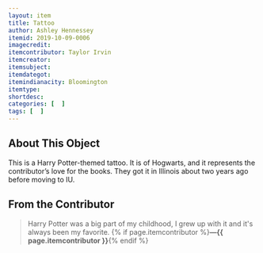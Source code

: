 ```yaml
---
layout: item
title: Tattoo
author: Ashley Hennessey
itemid: 2019-10-09-0006
imagecredit: 
itemcontributor: Taylor Irvin
itemcreator: 
itemsubject: 
itemdategot: 
itemindianacity: Bloomington
itemtype: 
shortdesc: 
categories: [  ]
tags: [  ]
---
```

## About This Object

This is a Harry Potter-themed tattoo. It is of Hogwarts, and it represents the contributor’s love for the books. They got it in Illinois about two years ago before moving to IU. 

## From the Contributor

>Harry Potter was a big part of my childhood, I grew up with it and it's always been my favorite. {% if page.itemcontributor %}**—{{ page.itemcontributor }}**{% endif %}